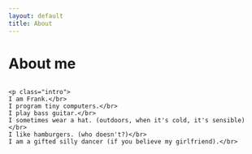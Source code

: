 ```yaml
---
layout: default
title: About 
---
```


<div class="post">
	<h1 class="pageTitle">About me</h1>
	<div align="center">
		<img src="{{ '/assets/img/header3.png' | prepend: site.baseurl }}" alt=""> 
	</div>

	<p class="intro">
	I am Frank.</br>
	I program tiny computers.</br>
	I play bass guitar.</br>
	I sometimes wear a hat. (outdoors, when it's cold, it's sensible) </br>
	I like hamburgers. (who doesn't?)</br>
	I am a gifted silly dancer (if you believe my girlfriend).</br>
</div>
